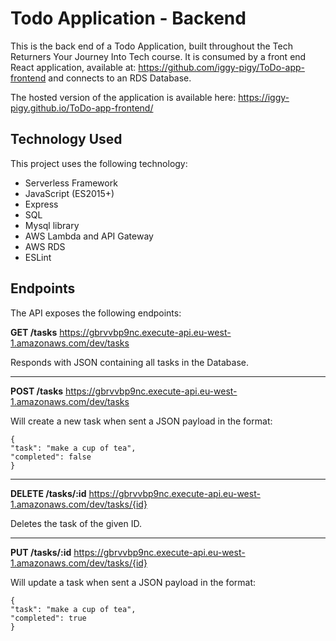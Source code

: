 # Todo Application - Backend
This is the back end of a Todo Application, built throughout the Tech Returners Your Journey Into Tech course. It is consumed by a front end React application, available at: https://github.com/iggy-pigy/ToDo-app-frontend and connects to an RDS Database.

The hosted version of the application is available here: https://iggy-pigy.github.io/ToDo-app-frontend/

## Technology Used
This project uses the following technology:

* Serverless Framework
* JavaScript (ES2015+)
* Express
* SQL
* Mysql library
* AWS Lambda and API Gateway
* AWS RDS
* ESLint

## Endpoints
The API exposes the following endpoints:

**GET /tasks**
https://gbrvvbp9nc.execute-api.eu-west-1.amazonaws.com/dev/tasks

Responds with JSON containing all tasks in the Database.
__________________________________________________________________

**POST /tasks**
https://gbrvvbp9nc.execute-api.eu-west-1.amazonaws.com/dev/tasks

Will create a new task when sent a JSON payload in the format:
<pre><code>{
"task": "make a cup of tea",
"completed": false
}</code></pre> 
__________________________________________________________________

**DELETE /tasks/:id**
https://gbrvvbp9nc.execute-api.eu-west-1.amazonaws.com/dev/tasks/{id}

Deletes the task of the given ID.
______________________________________________________________________

**PUT /tasks/:id**
https://gbrvvbp9nc.execute-api.eu-west-1.amazonaws.com/dev/tasks/{id}

Will update a task when sent a JSON payload in the format:
<pre><code>{
"task": "make a cup of tea",
"completed": true
}</code></pre>